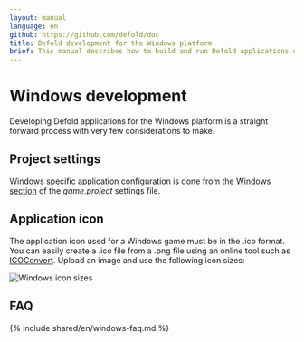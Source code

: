 ```yaml
---
layout: manual
language: en
github: https://github.com/defold/doc
title: Defold development for the Windows platform
brief: This manual describes how to build and run Defold applications on Windows
---
```


# Windows development

Developing Defold applications for the Windows platform is a straight forward process with very few considerations to make.

## Project settings

Windows specific application configuration is done from the [Windows section](/manuals/project-settings/#windows) of the *game.project* settings file.

## Application icon

The application icon used for a Windows game must be in the .ico format. You can easily create a .ico file from a .png file using an online tool such as [ICOConvert](https://icoconvert.com/). Upload an image and use the following icon sizes:

![Windows icon sizes](../images/windows/windows-icon.png)

## FAQ
{% include shared/en/windows-faq.md %}

